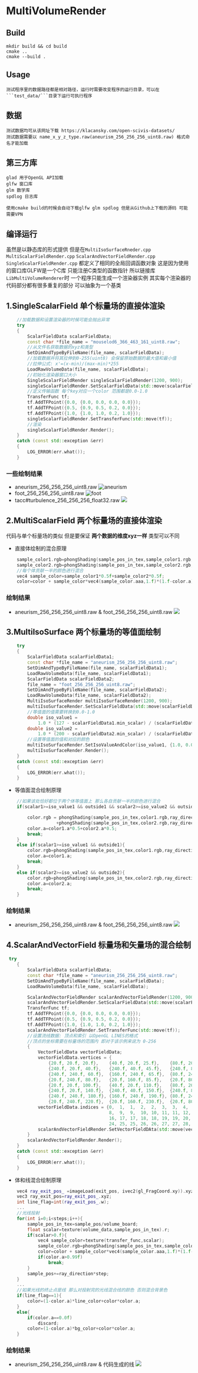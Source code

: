 # MultiVolumeRender
## Build
    mkdir build && cd build
    cmake ..
    cmake --build .
## Usage
    测试程序里的数据路径都是相对路径，运行时需要改变程序的运行目录，可以在```test_data/```目录下运行可执行程序
## 数据
```
测试数据均可从该网址下载 https://klacansky.com/open-scivis-datasets/
测试数据需要以 name_x_y_z_type.raw(aneurism_256_256_256_uint8.raw) 格式命名才能加载
```
## 第三方库
```
glad 用于OpenGL API加载
glfw 窗口库
glm 数学库
spdlog 日志库
```
```
使用cmake build的时候会自动下载glfw glm spdlog 但是从Github上下载的源码 可能需要VPN
```
## 编译运行
虽然是以静态库的形式提供 但是在`MultiIsoSurfaceRneder.cpp` `MultiScalarFieldRender.cpp`
`ScalarAndVectorFieldRender.cpp` `SingleScalarFieldRender.cpp` 都定义了相同的全局回调函数对象 
这是因为使用的窗口库GLFW是一个C库 只能注册C类型的函数指针 所以链接库`LibMultiVolumeRenderer`时
一个程序只能生成一个渲染器实例 其实每个渲染器的代码部分都有很多重复的部分 可以抽象为一个基类
## 1.SingleScalarField 单个标量场的直接体渲染
```c++
    //加载数据和设置渲染器的时候可能会抛出异常
    try
    {
        ScalarFieldData scalarFieldData;
        const char *file_name = "mouselod6_366_463_161_uint8.raw";
        //从文件名获取数据的xyz和类型
        SetDimAndTypeByFileName(file_name, scalarFieldData);
        //加载数据并将其拉伸到0-255(uint8) 会保留原始数据的最大值和最小值
        //拉伸公式: x'=(x-min)/(max-min)*255
        LoadRawVolumeData(file_name, scalarFieldData);
        //初始化渲染器窗口大小
        SingleScalarFieldRender singleScalarFieldRender(1200, 900);
        singleScalarFieldRender.SetScalarFieldData(std::move(scalarFieldData));
        //定义传输函数 每个key对应一个color 范围都是0.0-1.0
        TransferFunc tf;
        tf.AddTFPoint({0.0, {0.0, 0.0, 0.0, 0.0}});
        tf.AddTFPoint({0.5, {0.9, 0.5, 0.2, 0.0}});
        tf.AddTFPoint({1.0, {1.0, 1.0, 0.2, 1.0}});
        singleScalarFieldRender.SetTransferFunc(std::move(tf));
        //渲染
        singleScalarFieldRender.Render();
    }
    catch (const std::exception &err)
    {
        LOG_ERROR(err.what());
    }
```
### 一些绘制结果
* aneurism_256_256_256_uint8.raw
![aneurism](img/result1.png)
* foot_256_256_256_uint8.raw
![foot](img/result2.png)
* tacc#turbulence_256_256_256_float32.raw
![](img/result3.png)

## 2.MultiScalarField 两个标量场的直接体渲染
代码与单个标量场的类似 但是要保证 **两个数据的维度xyz一样** 类型可以不同
* 直接体绘制的混合原理
```c++
    sample_color1.rgb=phongShading(sample_pos_in_tex,sample_color1.rgb,ray_direction,1);
    sample_color2.rgb=phongShading(sample_pos_in_tex,sample_color2.rgb,ray_direction,2);
    //每个体贡献一半的颜色进行混合
    vec4 sample_color=sample_color1*0.5f+sample_color2*0.5f;
    color=color + sample_color*vec4(sample_color.aaa,1.f)*(1.f-color.a);
```
### 绘制结果
* aneurism_256_256_256_uint8.raw & foot_256_256_256_uint8.raw
![](img/result4.png)

## 3.MultiIsoSurface 两个标量场的等值面绘制
```c++
    try
    {
        ScalarFieldData scalarFieldData1;
        const char *file_name = "aneurism_256_256_256_uint8.raw";
        SetDimAndTypeByFileName(file_name, scalarFieldData1);
        LoadRawVolumeData(file_name, scalarFieldData1);
        ScalarFieldData scalarFieldData2;
        file_name = "foot_256_256_256_uint8.raw";
        SetDimAndTypeByFileName(file_name, scalarFieldData2);
        LoadRawVolumeData(file_name, scalarFieldData2);
        MultiIsoSurfaceRender multiIsoSurfaceRender(1200, 900);
        multiIsoSurfaceRender.SetScalarFieldData(std::move(scalarFieldData2), std::move(scalarFieldData1));
        //等值面的值需要转换到0.0-1.0
        double iso_value1 =
            1.0 * (127 - scalarFieldData1.min_scalar) / (scalarFieldData1.max_scalar - scalarFieldData1.min_scalar);
        double iso_value2 =
            1.0 * (200 - scalarFieldData2.min_scalar) / (scalarFieldData2.max_scalar - scalarFieldData2.min_scalar);
        //设置等值面的值和对应的颜色
        multiIsoSurfaceRender.SetIsoValueAndColor(iso_value1, {1.0, 0.0, 0.0, 1.0}, iso_value2, {0.0, 1.0, 0.0, 1.0});
        multiIsoSurfaceRender.Render();
    }
    catch (const std::exception &err)
    {
        LOG_ERROR(err.what());
    }

```
* 等值面混合绘制原理
```c++
    //如果该处恰好都位于两个体等值面上 那么各自贡献一半的颜色进行混合
    if(scalar1>=iso_value1 && outside1 && scalar2>=iso_value2 && outside2){

        color.rgb = phongShading(sample_pos_in_tex,color1.rgb,ray_direction,1)*0.5
                   +phongShading(sample_pos_in_tex,color2.rgb,ray_direction,2)*0.5;
        color.a=color1.a*0.5+color2.a*0.5;
        break;
    }
    else if(scalar1>=iso_value1 && outside1){
        color.rgb=phongShading(sample_pos_in_tex,color1.rgb,ray_direction,1);
        color.a=color1.a;
        break;
    }
    else if(scalar2>=iso_value2 && outside2){
        color.rgb=phongShading(sample_pos_in_tex,color2.rgb,ray_direction,2);
        color.a=color2.a;
        break;
    }
```

### 绘制结果
* aneurism_256_256_256_uint8.raw & foot_256_256_256_uint8.raw
![](img/result5.png)

## 4.ScalarAndVectorField 标量场和矢量场的混合绘制
```c++
 try
    {
        ScalarFieldData scalarFieldData;
        const char *file_name = "aneurism_256_256_256_uint8.raw";
        SetDimAndTypeByFileName(file_name, scalarFieldData);
        LoadRawVolumeData(file_name, scalarFieldData);

        ScalarAndVectorFieldRender scalarAndVectorFieldRender(1200, 900);
        scalarAndVectorFieldRender.SetScalarFieldData(std::move(scalarFieldData));
        TransferFunc tf;
        tf.AddTFPoint({0.0, {0.0, 0.0, 0.0, 0.0}});
        tf.AddTFPoint({0.5, {0.9, 0.5, 0.2, 0.0}});
        tf.AddTFPoint({1.0, {1.0, 1.0, 0.2, 1.0}});
        scalarAndVectorFieldRender.SetTransferFunc(std::move(tf));
        //设置流线数据: 顶点和索引 以OpenGL LINES的格式
        //顶点的坐标需要在标量场的范围内 即对于该示例来说为 0-256
        {
            VectorFieldData vectorFieldData;
            vectorFieldData.vertices = {
                {20.f, 20.f, 20.f},    {40.f, 20.f, 25.f},    {80.f, 20.f, 30.f},   {160.f, 20.f, 35.f},
                {240.f, 20.f, 40.f},   {240.f, 40.f, 45.f},   {240.f, 80.f, 50.f},  {240.f, 160.f, 55.f},
                {240.f, 240.f, 60.f},  {160.f, 240.f, 65.f},  {80.f, 240.f, 70.f},  {40.f, 240.f, 75.f},
                {20.f, 240.f, 80.f},   {20.f, 160.f, 85.f},   {20.f, 80.f, 90.f},   {20.f, 40.f, 95.f},
                {20.f, 20.f, 100.f},   {40.f, 20.f, 110.f},   {80.f, 20.f, 120.f},  {160.f, 20.f, 130.f},
                {240.f, 20.f, 140.f},  {240.f, 40.f, 150.f},  {240.f, 80.f, 160.f}, {240.f, 160.f, 170.f},
                {240.f, 240.f, 180.f}, {160.f, 240.f, 190.f}, {80.f, 240.f, 200.f}, {40.f, 240.f, 210.f},
                {20.f, 240.f, 220.f},  {20.f, 160.f, 230.f},  {20.f, 80.f, 240.f},  {20.f, 40.f, 250.f}};
            vectorFieldData.indices = {0,  1,  1,  2,  2,  3,  3,  4,  4,  5,  5,  6,  6,  7,  7,  8,
                                       8,  9,  9,  10, 10, 11, 11, 12, 12, 13, 13, 14, 14, 15, 15, 16,
                                       16, 17, 17, 18, 18, 19, 19, 20, 20, 21, 21, 22, 22, 23, 23, 24,
                                       24, 25, 25, 26, 26, 27, 27, 28, 28, 29, 29, 30, 30, 31};
            scalarAndVectorFieldRender.SetVectorFieldDAta(std::move(vectorFieldData));
        }
        scalarAndVectorFieldRender.Render();
    }
    catch (const std::exception &err)
    {
        LOG_ERROR(err.what());
    }
```
* 体和线混合绘制原理
```c++
    vec4 ray_exit_pos_ =imageLoad(exit_pos, ivec2(gl_FragCoord.xy)).xyzw;
    vec3 ray_exit_pos=ray_exit_pos_.xyz;
    int line_flag=int(ray_exit_pos_.w);
    ...
    //光线投射
    for(int i=0;i<steps;i++){
        sample_pos_in_tex=sample_pos/volume_board;
        float scalar=texture(volume_data,sample_pos_in_tex).r;
        if(scalar>0.f){
            vec4 sample_color=texture(transfer_func,scalar);
            sample_color.rgb=phongShading(sample_pos_in_tex,sample_color.rgb,ray_direction);
            color=color + sample_color*vec4(sample_color.aaa,1.f)*(1.f-color.a);
            if(color.a>0.99f)
                break;
        }
        sample_pos+=ray_direction*step;
    }
    ...
    //如果光线的终止点是线 那么对投射完的光线混合线的颜色 否则混合背景色
    if(line_flag==1){
        color=(1-color.a)*line_color+color*color.a;
    }
    else{
        if(color.a==0.0f)
            discard;
        color=(1-color.a)*bg_color+color*color.a;
    }
```

### 绘制结果
* aneurism_256_256_256_uint8.raw & 代码生成的线
![](img/result6.png)